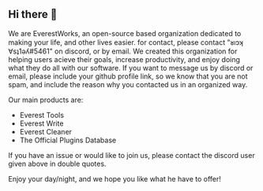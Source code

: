 ## Hi there 👋

We are EverestWorks, an open-source based organization dedicated to making your life, and other lives easier. for contact, please contact "ᴚıɔʞ ∀sʇ1ǝʎ#5461" on discord, or by email.
We created this organization for helping users acieve their goals, increase productivity, and enjoy doing what they do all with our software.
If you want to message us by discord or email, please include your github profile link, so we know that you are not spam, and include the reason why you contacted us in an organized way.

Our main products are:
- Everest Tools
- Everest Write
- Everest Cleaner
- The Official Plugins Database


If you have an issue or would like to join us, please contact the discord user given above in double quotes.

Enjoy your day/night, and we hope you like what he have to offer!
